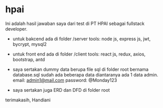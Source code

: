 # hpai
Ini adalah hasil jawaban saya dari test di PT HPAI sebagai fullstack developer.

- untuk bakcend ada di folder /server
tools: node js, express js, jwt, bycrypt, mysql2

- untuk front end ada di folder /client
tools: react js, redux, axios, bootstrap, antd

- saya sertakan dummy data berupa file sql di folder root bernama database.sql
sudah ada beberapa data diantaranya ada 1 data admin.
email: admin1@mail.com password: @Monday123

- saya sertakan juga ERD dan DFD di folder root

terimakasih,
Handiani
